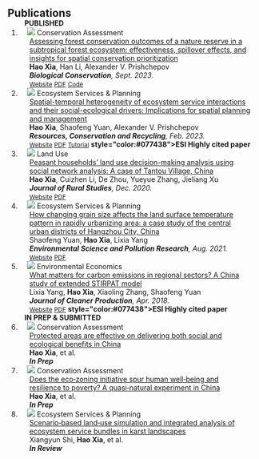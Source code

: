 <h2 id="publications" style="margin: 2px 0px -15px;">Publications</h2>

<div class="publications">
<ol class="bibliography">

<h4 style="margin:0 10px 0;"><strong>PUBLISHED</strong></h4>

<!-- 
<li>
<div class="pub-row">

  <div class="col-sm-3 abbr" style="position: relative;padding-right: 15px;padding-left: 15px;">
    <img src="assets/img/principalmanifold.png" class="teaser img-fluid z-depth-1">
    <abbr class="badge">arXiv</abbr>
  </div>

  <div class="col-sm-9" style="position: relative;padding-right: 15px;padding-left: 20px;">
    <div class="title"><a href="https://arxiv.org/abs/2306.06534">Principal and Self-Consistent Positive Semi-Defnite Manifolds</a></div>
    <div class="author"><strong>Hanchao Zhang, Thaddeus Tarpey</strong></div>
    <div class="periodical"><em>arXiv <strong>(arXiv)</strong>, Aug. 2023.</em></div>
    <div class="links">
    <a href="assets/files/single.html" class="btn btn-sm z-depth-0" role="button" target="_blank" style="font-size:12px;">Website</a>
      <a href="https://arxiv.org/pdf/2306.06534.pdf" class="btn btn-sm z-depth-0" role="button" target="_blank" style="font-size:12px;">PDF</a>
      <a href="https://github.com/Hanchao-Zhang/Self-Consistency-Clustering" class="btn btn-sm z-depth-0" role="button" target="_blank" style="font-size:12px;">GitHub</a>
      <a href="https://pypi.org/project/KTensors/" class="btn btn-sm z-depth-0" role="button" target="_blank" style="font-size:12px;">Package</a>
      <a href="assets/files/KTensors.bib" class="btn btn-sm z-depth-0" role="button" target="_blank" style="font-size:12px;">BibTeX</a>
      <strong><i style="color:#077438">arXiv.org</i></strong>
    </div>
  </div>
</div>
</li> -->


<li>
<div class="pub-row">

  <div class="col-sm-3 abbr" style="position: relative;padding-right: 15px;padding-left: 15px;">
    <img src="assets/img/PAeffectiveness.jpg" class="teaser img-fluid z-depth-1">
    <abbr class="badge">Conservation Assessment</abbr>
  </div>

  <div class="col-sm-9" style="position: relative;padding-right: 15px;padding-left: 20px;">
    <div class="title"><a href="https://doi.org/10.1016/j.biocon.2023.110254">Assessing forest conservation outcomes of a nature reserve in a subtropical forest ecosystem: effectiveness, spillover effects, and insights for spatial conservation prioritization</a></div>
    <div class="author"><strong>Hao Xia</strong>, Han Li, Alexander V. Prishchepov</div>
    <div class="periodical"><em><strong>Biological Conservation</strong>, Sept. 2023.</em></div>
    <div class="links">
    <a href="https://doi.org/10.1016/j.biocon.2023.110254" class="btn btn-sm z-depth-0" role="button" target="_blank" style="font-size:12px;">Website</a>
      <a href="https://drive.google.com/file/d/1piOR7XYFCx2L6y_4_2931jFlmUbNaQCG/view?usp=drive_link" class="btn btn-sm z-depth-0" role="button" target="_blank" style="font-size:12px;">PDF</a>
      <a href="https://github.com/XiaHaoKU/GNNReffectiveness" class="btn btn-sm z-depth-0" role="button" target="_blank" style="font-size:12px;">Code</a>
    </div>
  </div>
</div>
</li>
  

<li>
<div class="pub-row">

  <div class="col-sm-3 abbr" style="position: relative;padding-right: 15px;padding-left: 15px;">
    <img src="assets/img/RCRfig.png" class="teaser img-fluid z-depth-1">
    <abbr class="badge">Ecosystem Services & Planning</abbr>
  </div>

  <div class="col-sm-9" style="position: relative;padding-right: 15px;padding-left: 20px;">
    <div class="title"><a href="https://doi.org/10.1016/j.resconrec.2022.106767">Spatial-temporal heterogeneity of ecosystem service interactions and their social-ecological drivers: Implications for spatial planning and management</a></div>
    <div class="author"><strong>Hao Xia</strong>, Shaofeng Yuan, Alexander V. Prishchepov</div>
    <div class="periodical"><em><strong>Resources, Conservation and Recycling</strong>, Feb. 2023.</em></div>
    <div class="links">
    <a href="https://doi.org/10.1016/j.resconrec.2022.106767" class="btn btn-sm z-depth-0" role="button" target="_blank" style="font-size:12px;">Website</a>
      <a href="https://drive.google.com/file/d/1BtUB-QEzJ0rwHhGOYu_eNKh3ZcIFTaly/view?usp=drive_link" class="btn btn-sm z-depth-0" role="button" target="_blank" style="font-size:12px;">PDF</a>
      <a href="https://space.bilibili.com/201337684/channel/seriesdetail?sid=3677977&ctype=0" class="btn btn-sm z-depth-0" role="button" target="_blank" style="font-size:12px;">Tutorial</a>
      <strong> style="color:#077438">ESI Highly cited paper</strong>
    </div>
  </div>
</div>
</li>


<li>
<div class="pub-row">

  <div class="col-sm-3 abbr" style="position: relative;padding-right: 15px;padding-left: 15px;">
    <img src="assets/img/JRSpic.png" class="teaser img-fluid z-depth-1">
    <abbr class="badge">Land Use</abbr>
  </div>

  <div class="col-sm-9" style="position: relative;padding-right: 15px;padding-left: 20px;">
    <div class="title"><a href="https://doi.org/10.1016/j.jrurstud.2020.10.023">Peasant households’ land use decision-making analysis using social network analysis: A case of Tantou Village, China</a></div>
    <div class="author"><strong>Hao Xia</strong>, Cuizhen Li, De Zhou, Yueyue Zhang, Jieliang Xu</div>
    <div class="periodical"><em><strong>Journal of Rural Studies</strong>, Dec. 2020.</em></div>
    <div class="links">
    <a href="https://doi.org/10.1016/j.jrurstud.2020.10.023" class="btn btn-sm z-depth-0" role="button" target="_blank" style="font-size:12px;">Website</a>
      <a href="https://drive.google.com/file/d/1--hwtMdq5w5gXUf_IvlEwQnTBTXP7YMD/view?usp=drive_link" class="btn btn-sm z-depth-0" role="button" target="_blank" style="font-size:12px;">PDF</a>
    </div>
  </div>
</div>
</li>


<li>
<div class="pub-row">

  <div class="col-sm-3 abbr" style="position: relative;padding-right: 15px;padding-left: 15px;">
    <img src="assets/img/ESPRpic.png" class="teaser img-fluid z-depth-1">
    <abbr class="badge">Ecosystem Services & Planning</abbr>
  </div>

  <div class="col-sm-9" style="position: relative;padding-right: 15px;padding-left: 20px;">
    <div class="title"><a href="https://doi.org/10.1007/s11356-020-08672-w">How changing grain size affects the land surface temperature pattern in rapidly urbanizing area: a case study of the central urban districts of Hangzhou City, China</a></div>
    <div class="author">Shaofeng Yuan, <strong>Hao Xia</strong>, Lixia Yang</div>
    <div class="periodical"><em><strong>Environmental Science and Pollution Research</strong>, Aug. 2021.</em></div>
    <div class="links">
    <a href="https://doi.org/10.1007/s11356-020-08672-w" class="btn btn-sm z-depth-0" role="button" target="_blank" style="font-size:12px;">Website</a>
      <a href="https://drive.google.com/file/d/1gpgbnD6rzWOi5cQ7K4AyUDaqCcPtsR_c/view?usp=drive_link" class="btn btn-sm z-depth-0" role="button" target="_blank" style="font-size:12px;">PDF</a>
    </div>
  </div>
</div>
</li>


<li>
<div class="pub-row">

  <div class="col-sm-3 abbr" style="position: relative;padding-right: 15px;padding-left: 15px;">
    <img src="assets/img/JCPpic.png" class="teaser img-fluid z-depth-1">
    <abbr class="badge">Environmental Economics</abbr>
  </div>

  <div class="col-sm-9" style="position: relative;padding-right: 15px;padding-left: 20px;">
    <div class="title"><a href="https://doi.org/10.1016/j.jclepro.2018.01.116">What matters for carbon emissions in regional sectors? A China study of extended STIRPAT model</a></div>
    <div class="author">Lixia Yang, <strong>Hao Xia</strong>, Xiaoling Zhang, Shaofeng Yuan</div>
    <div class="periodical"><em><strong>Journal of Cleaner Production</strong>, Apr. 2018.</em></div>
    <div class="links">
    <a href="https://doi.org/10.1016/j.jclepro.2018.01.116" class="btn btn-sm z-depth-0" role="button" target="_blank" style="font-size:12px;">Website</a>
      <a href="https://drive.google.com/file/d/166xmgsQ4VyOxod-dw23TYfGw57T-_0vD/view?usp=drive_link" class="btn btn-sm z-depth-0" role="button" target="_blank" style="font-size:12px;">PDF</a>
      <strong> style="color:#077438">ESI Highly cited paper</strong>
    </div>
  </div>
</div>
</li>

<h4 style="margin:0 10px 0;"><strong>IN PREP & SUBMITTED</strong></h4>

<li>
<div class="pub-row">

  <div class="col-sm-3 abbr" style="position: relative;padding-right: 15px;padding-left: 15px;">
    <img src="assets/img/PApic.png" class="teaser img-fluid z-depth-1">
    <abbr class="badge">Conservation Assessment</abbr>
  </div>

  <div class="col-sm-9" style="position: relative;padding-right: 15px;padding-left: 20px;">
    <div class="title"><a href="">Protected areas are effective on delivering both social and ecological benefits in China</a></div>
    <div class="author"><strong>Hao Xia</strong>, et al.</div>
    <div class="periodical"><em><strong>In Prep</strong></em></div>
    <div class="links">
    </div>
  </div>
</div>
</li>

<li>
<div class="pub-row">

  <div class="col-sm-3 abbr" style="position: relative;padding-right: 15px;padding-left: 15px;">
    <img src="assets/img/NKEFZpic.png" class="teaser img-fluid z-depth-1">
    <abbr class="badge">Conservation Assessment</abbr>
  </div>

  <div class="col-sm-9" style="position: relative;padding-right: 15px;padding-left: 20px;">
    <div class="title"><a href="">Does the eco‑zoning initiative spur human well‑being and resilience to poverty? A quasi‑natural experiment in China</a></div>
    <div class="author"><strong>Hao Xia</strong>, et al.</div>
    <div class="periodical"><em><strong>In Prep</strong></em></div>
    <div class="links">
    </div>
  </div>
</div>
</li>


<li>
<div class="pub-row">

  <div class="col-sm-3 abbr" style="position: relative;padding-right: 15px;padding-left: 15px;">
    <img src="assets/img/Karstpic2.png" class="teaser img-fluid z-depth-1">
    <abbr class="badge">Ecosystem Services & Planning</abbr>
  </div>

  <div class="col-sm-9" style="position: relative;padding-right: 15px;padding-left: 20px;">
    <div class="title"><a href="">Scenario‑based land‑use simulation and integrated analysis of ecosystem service bundles in karst landscapes</a></div>
    <div class="author">Xiangyun Shi, <strong>Hao Xia</strong>, et al.</div>
    <div class="periodical"><em><strong>In Review</strong></em></div>
    <div class="links">
    </div>
  </div>
</div>
</li>


<br>

</ol>
</div>
